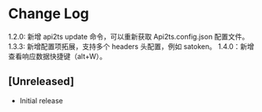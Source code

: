 # Change Log

1.2.0: 新增 api2ts update 命令，可以重新获取 Api2ts.config.json 配置文件。
1.3.3: 新增配置项拓展，支持多个 headers 头配置，例如 satoken。
1.4.0：新增查看响应数据快捷键（alt+W）。

## [Unreleased]

- Initial release
